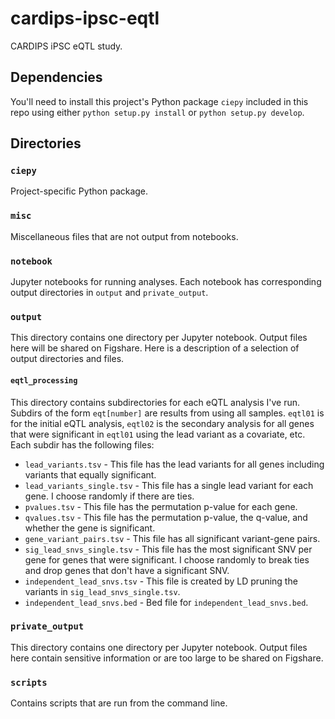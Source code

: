 # cardips-ipsc-eqtl

CARDIPS iPSC eQTL study.

## Dependencies

You'll need to install this project's Python package `ciepy` included in this
repo using either `python setup.py install` or `python setup.py develop`.

## Directories

### `ciepy`

Project-specific Python package.

### `misc`

Miscellaneous files that are not output from notebooks.

### `notebook`

Jupyter notebooks for running analyses. Each notebook has corresponding
output directories in `output` and `private_output`.

### `output`

This directory contains one directory per Jupyter notebook. Output files here
will be shared on Figshare. Here is a description of a selection of output
directories and files.

#### `eqtl_processing`

This directory contains subdirectories for each eQTL analysis I've run. Subdirs
of the form `eqt[number]` are results from using all samples. `eqtl01` is for
the initial eQTL analysis, `eqtl02` is the secondary analysis for all genes
that were significant in `eqtl01` using the lead variant as a covariate, etc.
Each subdir has the following files:

* `lead_variants.tsv` - This file has the lead variants for all genes including
  variants that equally significant.
* `lead_variants_single.tsv` - This file has a single lead variant for each
  gene. I choose randomly if there are ties.
* `pvalues.tsv` - This file has the permutation p-value for each gene.
* `qvalues.tsv` - This file has the permutation p-value, the q-value, and
  whether the gene is significant.
* `gene_variant_pairs.tsv` - This file has all significant variant-gene pairs.
* `sig_lead_snvs_single.tsv` - This file has the most significant SNV per gene
  for genes that were significant. I choose randomly to break ties and drop
  genes that don't have a significant SNV.
* `independent_lead_snvs.tsv` - This file is created by LD pruning the variants
  in `sig_lead_snvs_single.tsv`.
* `independent_lead_snvs.bed` - Bed file for `independent_lead_snvs.bed`.

### `private_output`

This directory contains one directory per Jupyter notebook. Output files here
contain sensitive information or are too large to be shared on Figshare.

### `scripts`

Contains scripts that are run from the command line.
